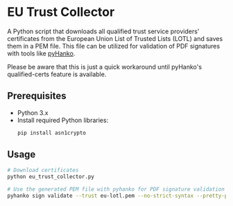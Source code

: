 # EU Trust Collector

A Python script that downloads all qualified trust service providers' certificates from the European Union
List of Trusted Lists (LOTL) and saves them in a PEM file. This file can be utilized for validation of PDF signatures
with tools like [pyHanko](https://github.com/MatthiasValvekens/pyHanko).

Please be aware that this is just a quick workaround until pyHanko's qualified-certs feature is available.

## Prerequisites

- Python 3.x
- Install required Python libraries:
  ```bash
  pip install asn1crypto

## Usage

```bash
# Download certificates
python eu_trust_collector.py

# Use the generated PEM file with pyhanko for PDF signature validation
pyhanko sign validate --trust eu-lotl.pem --no-strict-syntax --pretty-print signed.pdf

